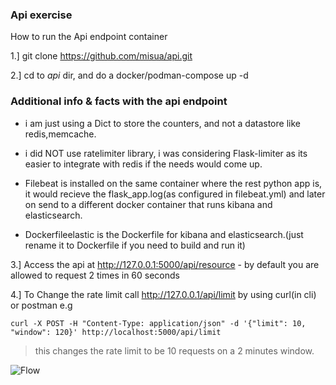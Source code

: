 ### Api exercise


How to run the Api endpoint container


1.] git clone https://github.com/misua/api.git


2.] cd to _api_ dir, and do a docker/podman-compose up -d 


### Additional info & facts with the api endpoint

   - i am just using a Dict to store the counters, and not a datastore like redis,memcache.
   - i did NOT use ratelimiter library, i was considering Flask-limiter as its easier to integrate with redis if the needs would come up.

     
   - Filebeat is installed on the same container where the rest python app is, it would recieve the flask_app.log(as configured in filebeat.yml) and
     later on send to a different docker container that runs kibana and elasticsearch.

   - Dockerfileelastic is the Dockerfile for kibana and elasticsearch.(just rename it to Dockerfile if you need to build and run it)



     
3.] Access the api at http://127.0.0.1:5000/api/resource - by default you are allowed to request 2 times in 60 seconds

4.] To Change the rate limit call http://127.0.0.1/api/limit by using curl(in cli) or postman e.g 


    curl -X POST -H "Content-Type: application/json" -d '{"limit": 10, "window": 120}' http://localhost:5000/api/limit

   > this changes the rate limit to be 10 requests on a 2 minutes window.

![Flow](https://raw.githubusercontent.com/misua/gmay_eggs/main/accelbyte.png)

